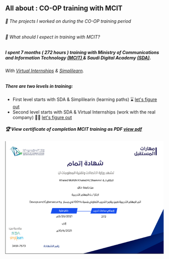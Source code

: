 ## All about : CO-OP training with MCIT


###### :radio_button:  The projects I worked on during the CO-OP training period 
###### :radio_button:  What should I expect in training with MCIT?

##### I spent 7 months ( 272 hours ) training with Ministry of Communications and Information Technology [(MCIT) ](https://www.mcit.gov.sa/) & Saudi Digital Academy [(SDA)](https://sda.edu.sa/).
###### With [Virtual Internships](https://www.virtualinternships.com/) & [Simplilearn](https://www.simplilearn.com/). 


##### There are two levels in training: 
- First level starts with SDA & Simplilearin (learning paths) :hourglass: [let's figure out](https://github.com/ik0z/CO-OP-training/tree/main/SDA-Simplilearning)
- Second level starts with SDA & Virtual Internships (work with the real company) :man_technologist: [let's figure out](https://github.com/ik0z/CO-OP-training/tree/main/SDA-VirtualInternships)

##### :trophy: View certificate of completion MCIT training as PDF [view pdf](https://raw.githubusercontent.com/ik0z/Docs/master/MCIT.pdf)



![alt text](https://raw.githubusercontent.com/ik0z/CO-OP-training/master/MCIT.jpg)
